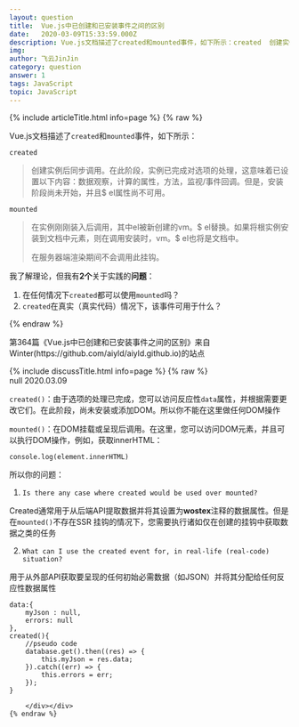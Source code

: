 ```yaml
---
layout: question
title:  Vue.js中已创建和已安装事件之间的区别
date:   2020-03-09T15:33:59.000Z
description: Vue.js文档描述了created和mounted事件，如下所示：created  创建实例后同步调用。在此阶段，实例已完成对选项的处理，这...
img: 
author: 飞云JinJin
category: question
answer: 1
tags: JavaScript
topic: JavaScript
---
```

<div class="article-root">
  <div class="article">
    {% include articleTitle.html info=page %}
    {% raw %}
    <div class="article-content"><p><font style="vertical-align: inherit;"><font style="vertical-align: inherit;">Vue.js文档描述了</font></font><code>created</code><font style="vertical-align: inherit;"><font style="vertical-align: inherit;">和</font></font><code>mounted</code><font style="vertical-align: inherit;"><font style="vertical-align: inherit;">事件，如下所示：</font></font></p>

<pre><code>created
</code></pre>

<blockquote>
  <p><font style="vertical-align: inherit;"><font style="vertical-align: inherit;">创建实例后同步调用。</font><font style="vertical-align: inherit;">在此阶段，实例已完成对选项的处理，这意味着已设置以下内容：数据观察，计算的属性，方法，监视/事件回调。</font><font style="vertical-align: inherit;">但是，安装阶段尚未开始，并且$ el属性尚不可用。</font></font></p>
</blockquote>

<pre><code>mounted
</code></pre>

<blockquote>
  <p><font style="vertical-align: inherit;"><font style="vertical-align: inherit;">在实例刚刚装入后调用，其中el被新创建的vm。$ el替换。</font><font style="vertical-align: inherit;">如果将根实例安装到文档中元素，则在调用安装时，vm。$ el也将是文档中。</font></font></p>
  
  <p><font style="vertical-align: inherit;"><font style="vertical-align: inherit;">在服务器端渲染期间不会调用此挂钩。</font></font></p>
</blockquote>

<p><font style="vertical-align: inherit;"><font style="vertical-align: inherit;">我了解理论，但我有</font></font><strong><font style="vertical-align: inherit;"><font style="vertical-align: inherit;">2个</font></font></strong><font style="vertical-align: inherit;"><font style="vertical-align: inherit;">关于实践的</font><strong><font style="vertical-align: inherit;">问题</font></strong><font style="vertical-align: inherit;">：</font></font></p>

<ol>
<li><font style="vertical-align: inherit;"><font style="vertical-align: inherit;">在任何情况下</font></font><code>created</code><font style="vertical-align: inherit;"><font style="vertical-align: inherit;">都可以使用</font></font><code>mounted</code><font style="vertical-align: inherit;"><font style="vertical-align: inherit;">吗？</font></font></li>
<li><font style="vertical-align: inherit;"></font><code>created</code><font style="vertical-align: inherit;"><font style="vertical-align: inherit;">在真实（真实代码）情况下，</font><font style="vertical-align: inherit;">该</font><font style="vertical-align: inherit;">事件可用于什么？</font></font></li>
</ol></div>
    {% endraw %}
  </div>
  <p class="winter_mark">第364篇《Vue.js中已创建和已安装事件之间的区别》来自Winter(https://github.com/aiyld/aiyld.github.io)的站点</p>
  <div class="discuss-wrapper">
    {% include discussTitle.html info=page %}
    {% raw %}
    <div class="discuss-item">
        <div class="discuss-parent">
          <div class="discuss-meta">
            <span class="discuss-user">null</span>
            <span class="discuss-time">2020.03.09</span>
          </div>
          <div class="discuss-comment"><p><code>created()</code><font style="vertical-align: inherit;"><font style="vertical-align: inherit;">：由于选项的处理已完成，您可以访问反应性</font></font><code>data</code><font style="vertical-align: inherit;"><font style="vertical-align: inherit;">属性，并根据需要更改它们。</font><font style="vertical-align: inherit;">在此阶段，尚未安装或添加DOM。</font><font style="vertical-align: inherit;">所以你不能在这里做任何DOM操作</font></font></p>

<p><code>mounted()</code><font style="vertical-align: inherit;"><font style="vertical-align: inherit;">：在DOM挂载或呈现后调用。</font><font style="vertical-align: inherit;">在这里，您可以访问DOM元素，并且可以执行DOM操作，例如，获取innerHTML：</font></font></p>

<pre><code>console.log(element.innerHTML)
</code></pre>

<p><font style="vertical-align: inherit;"><font style="vertical-align: inherit;">所以你的问题：</font></font></p>

<ol>
<li><code>Is there any case where&nbsp;created&nbsp;would be used over&nbsp;mounted?</code></li>
</ol>

<p><font style="vertical-align: inherit;"><font style="vertical-align: inherit;">Created通常用于从后端API提取数据并将其设置为</font></font><strong><font style="vertical-align: inherit;"><font style="vertical-align: inherit;">wostex</font></font></strong><font style="vertical-align: inherit;"><font style="vertical-align: inherit;">注释的</font><font style="vertical-align: inherit;">数据属性</font><font style="vertical-align: inherit;">。</font><font style="vertical-align: inherit;">但是在</font></font><code>mounted()</code><font style="vertical-align: inherit;"><font style="vertical-align: inherit;">不存在</font><font style="vertical-align: inherit;">SSR </font><font style="vertical-align: inherit;">挂钩的情况下，您需要执行诸如仅在创建的挂钩中获取数据之类的任务</font></font></p>

<ol start="2">
<li><code>What can I use the&nbsp;created&nbsp;event for, in real-life (real-code) situation?</code></li>
</ol>

<p><font style="vertical-align: inherit;"><font style="vertical-align: inherit;">用于从外部API获取要呈现的任何初始必需数据（如JSON）并将其分配给任何反应性数据属性 </font></font></p>

<pre><code>data:{<font></font>
    myJson : null,<font></font>
    errors: null<font></font>
},<font></font>
created(){<font></font>
    //pseudo code<font></font>
    database.get().then((res) =&gt; {<font></font>
        this.myJson = res.data;<font></font>
    }).catch((err) =&gt; {<font></font>
        this.errors = err;<font></font>
    });<font></font>
}<font></font>
</code></pre></div>
        </div></div>
    {% endraw %}
  </div>
<div>
